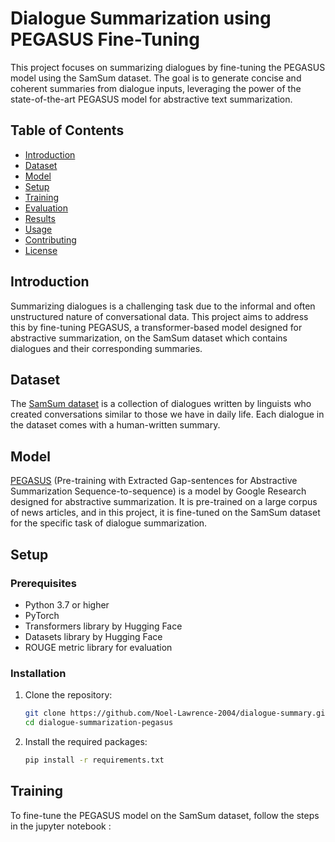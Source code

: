 # Dialogue Summarization using PEGASUS Fine-Tuning

This project focuses on summarizing dialogues by fine-tuning the PEGASUS model using the SamSum dataset. The goal is to generate concise and coherent summaries from dialogue inputs, leveraging the power of the state-of-the-art PEGASUS model for abstractive text summarization.

## Table of Contents

- [Introduction](#introduction)
- [Dataset](#dataset)
- [Model](#model)
- [Setup](#setup)
- [Training](#training)
- [Evaluation](#evaluation)
- [Results](#results)
- [Usage](#usage)
- [Contributing](#contributing)
- [License](#license)

## Introduction

Summarizing dialogues is a challenging task due to the informal and often unstructured nature of conversational data. This project aims to address this by fine-tuning PEGASUS, a transformer-based model designed for abstractive summarization, on the SamSum dataset which contains dialogues and their corresponding summaries.

## Dataset

The [SamSum dataset](https://arxiv.org/abs/1911.12237) is a collection of dialogues written by linguists who created conversations similar to those we have in daily life. Each dialogue in the dataset comes with a human-written summary.

## Model

[PEGASUS](https://arxiv.org/abs/1912.08777) (Pre-training with Extracted Gap-sentences for Abstractive Summarization Sequence-to-sequence) is a model by Google Research designed for abstractive summarization. It is pre-trained on a large corpus of news articles, and in this project, it is fine-tuned on the SamSum dataset for the specific task of dialogue summarization.

## Setup

### Prerequisites

- Python 3.7 or higher
- PyTorch
- Transformers library by Hugging Face
- Datasets library by Hugging Face
- ROUGE metric library for evaluation

### Installation

1. Clone the repository:
    ```sh
    git clone https://github.com/Noel-Lawrence-2004/dialogue-summary.git
    cd dialogue-summarization-pegasus
    ```

2. Install the required packages:
    ```sh
    pip install -r requirements.txt
    ```

## Training

To fine-tune the PEGASUS model on the SamSum dataset, follow the steps in the jupyter notebook :
